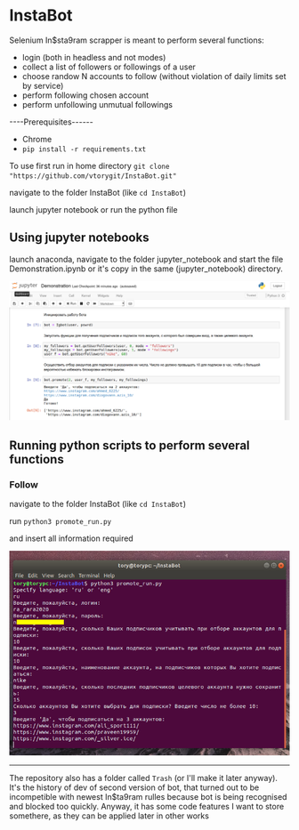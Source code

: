 # InstaBot
Selenium In$sta9ram scrapper is meant to perform several functions:
* login (both in headless and not modes)
* collect a list of followers or followings of a user
* choose randow N accounts to follow (without violation of daily limits set by service)
* perform following chosen account
* perform unfollowing unmutual followings


----Prerequisites------

* Chrome
* `pip install -r requirements.txt`



To use first run in home directory 
`git clone "https://github.com/vtorygit/InstaBot.git"`

navigate to the folder InstaBot (like `cd InstaBot`)

launch jupyter notebook or run the python file


Using jupyter notebooks
---------


launch anaconda, navigate to the folder jupyter_notebook and start the file Demonstration.ipynb or it's copy in the same  (jupyter_notebook) directory.

![](example2.png)


Running python scripts to perform several functions
----------
### Follow

navigate to the folder InstaBot (like `cd InstaBot`)

run `python3 promote_run.py`

and insert all information required

![](rect12.png)


----------

The repository also has a folder called `Trash` (or I'll make it later anyway). It's the history of dev of second version of bot, that turned out to be incompetible with newest In$ta9ram rulles because bot is being recognised and blocked too quickly. Anyway, it has some code features I want to store somethere, as they can be applied later in other works


